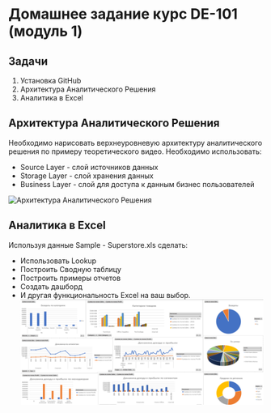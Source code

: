 # Домашнее задание курс DE-101 (модуль 1)

## Задачи
1. Установка GitHub
2. Архитектура Аналитического Решения
3. Аналитика в Excel

## Архитектура Аналитического Решения
Необходимо нарисовать верхнеуровневую архитектуру аналитического решения по примеру теоретического видео. Необходимо использовать:
* Source Layer - слой источников данных
* Storage Layer - слой хранения данных
* Business Layer - слой для доступа к данным бизнес пользователей



![Архитектура Аналитического Решения](/arch.png)

## Аналитика в Excel

Используя данные Sample - Superstore.xls сделать:
* Использовать Lookup
* Построить Сводную таблицу
* Построить примеры отчетов
* Создать дашборд
* И другая функциональность Excel на ваш выбор.
![alt text](https://github.com/ennsyuliya/DE-101/blob/hw/module01/dashboard.png?raw=true)
    




